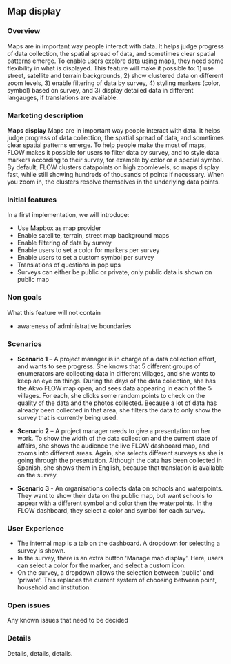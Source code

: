 Map display
-------------

### Overview
Maps are in important way people interact with data. It helps judge progress of data collection, the spatial spread of data, and sometimes clear spatial patterns emerge. To enable users explore data using maps, they need some flexibility in what is displayed. This feature will make it possible to: 1) use street, satellite and terrain backgrounds, 2) show clustered data on different zoom levels, 3) enable filtering of data by survey, 4) styling markers (color, symbol) based on survey, and 3) display detailed data in different langauges, if translations are available.

### Marketing description
**Maps display**
Maps are in important way people interact with data. It helps judge progress of data collection, the spatial spread of data, and sometimes clear spatial patterns emerge. To help people make the most of maps, FLOW makes it possible for users to filter data by survey, and to style data markers according to their survey, for example by color or a special symbol. By default, FLOW clusters datapoints on high zoomlevels, so maps display fast, while still showing hundreds of thousands of points if necessary. When you zoom in, the clusters resolve themselves in the underlying data points. 

### Initial features
In a first implementation, we will introduce:
* Use Mapbox as map provider
* Enable satellite, terrain, street map background maps
* Enable filtering of data by survey
* Enable users to set a color for markers per survey
* Enable users to set a custom symbol per survey
* Translations of questions in pop ups
* Surveys can either be public or private, only public data is shown on public map

### Non goals
What this feature will not contain
* awareness of administrative boundaries

### Scenarios
* **Scenario 1** – A project manager is in charge of a data collection effort, and wants to see progress. She knows that 5 different groups of enumerators are collecting data in different villages, and she wants to keep an eye on things. During the days of the data collection, she has the Akvo FLOW map open, and sees data appearing in each of the 5 villages. For each, she clicks some random points to check on the quality of the data and the photos collected. Because a lot of data has already been collected in that area, she filters the data to only show the survey that is currently being used. 

* **Scenario 2** – A project manager needs to give a presentation on her work. To show the width of the data collection and the current state of affairs, she shows the audience the live FLOW dashboard map, and zooms into different areas. Again, she selects different surveys as she is going through the presentation. Although the data has been collected in Spanish, she shows them in English, because that translation is available on the survey.

* **Scenario 3** - An organisations collects data on schools and waterpoints. They want to show their data on the public map, but want schools to appear with a different symbol and color then the waterpoints. In the FLOW dashboard, they select a color and symbol for each survey.

### User Experience 
* The internal map is a tab on the dashboard. A dropdown for selecting a survey is shown.
* In the survey, there is an extra button 'Manage map display'. Here, users can select a color for the marker, and select a custom icon.
* On the survey, a dropdown allows the selection between 'public' and 'private'. This replaces the current system of choosing between point, household and institution.


### Open issues
Any known issues that need to be decided

### Details
Details, details, details.


